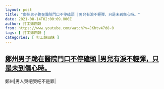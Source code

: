 ```yaml
---
layout: post
title: "鄭州男子跪在醫院門口不停磕頭 |男兒有淚不輕彈，只是未到傷心時。"
date: 2021-08-14T02:00:09.000Z
author: 打工妹四妹
from: https://www.youtube.com/watch?v=JKhtv47d8-0
tags: [ 打工妹四妹 ]
categories: [ 打工妹四妹 ]
---
```

<!--1628906409000-->
[鄭州男子跪在醫院門口不停磕頭 |男兒有淚不輕彈，只是未到傷心時。](https://www.youtube.com/watch?v=JKhtv47d8-0)
------

<div>
鄭州|男人哭吧哭吧不是罪|
</div>
